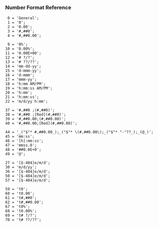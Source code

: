 ﻿#

##

### Number Format Reference

	 0 = 'General';
	 1 = '0';
	 2 = '0.00';
	 3 = '#,##0';
	 4 = '#,##0.00';

	 9 = '0%';
	10 = '0.00%';
	11 = '0.00E+00';
	12 = '# ?/?';
	13 = '# ??/??';
	14 = 'mm-dd-yy';
	15 = 'd-mmm-yy';
	16 = 'd-mmm';
	17 = 'mmm-yy';
	18 = 'h:mm AM/PM';
	19 = 'h:mm:ss AM/PM';
	20 = 'h:mm';
	21 = 'h:mm:ss';
	22 = 'm/d/yy h:mm';

	37 = '#,##0 ;(#,##0)';
	38 = '#,##0 ;[Red](#,##0)';
	39 = '#,##0.00;(#,##0.00)';
	40 = '#,##0.00;[Red](#,##0.00)';

	44 = '_("$"* #,##0.00_);_("$"* \(#,##0.00\);_("$"* "-"??_);_(@_)';
	45 = 'mm:ss';
	46 = '[h]:mm:ss';
	47 = 'mmss.0';
	48 = '##0.0E+0';
	49 = '@';

	27 = '[$-404]e/m/d';
	30 = 'm/d/yy';
	36 = '[$-404]e/m/d';
	50 = '[$-404]e/m/d';
	57 = '[$-404]e/m/d';

	59 = 't0';
	60 = 't0.00';
	61 = 't#,##0';
	62 = 't#,##0.00';
	67 = 't0%';
	68 = 't0.00%';
	69 = 't# ?/?';
	70 = 't# ??/??';